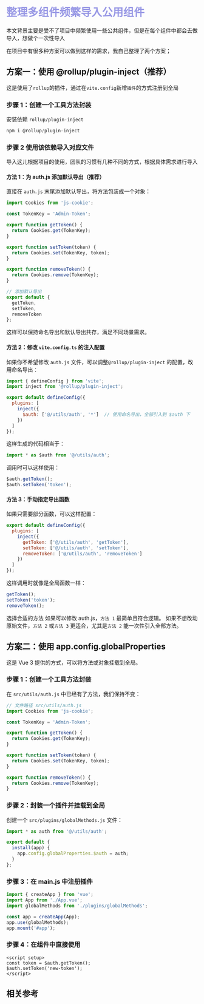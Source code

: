 # <font color=#9898E5>整理多组件频繁导入公用组件</font>

本文背景主要是受不了项目中频繁使用一些公共组件，但是在每个组件中都会去做导入，想做个一次性导入

在项目中有很多种方案可以做到这样的需求，我自己整理了两个方案；

## 方案一：使用 @rollup/plugin-inject（推荐）

这是使用了`rollup`的插件，通过在`vite.config`新增`插件`的方式注册到全局

### 步骤 1：创建一个工具方法封装

安装依赖 `rollup/plugin-inject`

```js
npm i @rollup/plugin-inject
```

### 步骤 2 使用该依赖导入对应文件

导入这儿根据项目的使用，团队的习惯有几种不同的方式，根据具体需求进行导入

#### 方法 1：为 auth.js 添加默认导出（推荐）

直接在 `auth.js` 末尾添加默认导出，将方法包装成一个对象：

```js
import Cookies from 'js-cookie';

const TokenKey = 'Admin-Token';

export function getToken() {
  return Cookies.get(TokenKey);
}

export function setToken(token) {
  return Cookies.set(TokenKey, token);
}

export function removeToken() {
  return Cookies.remove(TokenKey);
}

// 添加默认导出
export default {
  getToken,
  setToken,
  removeToken
};
```

这样可以保持命名导出和默认导出共存，满足不同场景需求。

#### 方法 2：修改 `vite.config.ts` 的注入配置

如果你不希望修改 `auth.js` 文件，可以调整`@rollup/plugin-inject` 的配置，改用命名导出：

```js
import { defineConfig } from 'vite';
import inject from '@rollup/plugin-inject';

export default defineConfig({
  plugins: [
    inject({
      $auth: ['@/utils/auth', '*']  // 使用命名导出，全部引入到 $auth 下
    })
  ]
});
```

这样生成的代码相当于：

```js
import * as $auth from '@/utils/auth';
```

调用时可以这样使用：

```js
$auth.getToken();
$auth.setToken('token');
```

#### 方法 3：手动指定导出函数

如果只需要部分函数，可以这样配置：

```js
export default defineConfig({
  plugins: [
    inject({
      getToken: ['@/utils/auth', 'getToken'],
      setToken: ['@/utils/auth', 'setToken'],
      removeToken: ['@/utils/auth', 'removeToken']
    })
  ]
});
```

这样调用时就像是全局函数一样：

```js
getToken();
setToken('token');
removeToken();
```

选择合适的方法
如果可以修改 auth.js，`方法 1` 最简单且符合逻辑。
如果不想改动原始文件，`方法 2` 或`方法 3` 更适合，尤其是`方法 2` 能一次性引入全部方法。

## 方案二：使用 app.config.globalProperties

这是 Vue 3 提供的方式，可以将方法或对象挂载到全局。

### 步骤 1：创建一个工具方法封装

在 `src/utils/auth.js` 中已经有了方法，我们保持不变：

```js
// 文件路径 src/utils/auth.js
import Cookies from 'js-cookie';

const TokenKey = 'Admin-Token';

export function getToken() {
  return Cookies.get(TokenKey);
}

export function setToken(token) {
  return Cookies.set(TokenKey, token);
}

export function removeToken() {
  return Cookies.remove(TokenKey);
}
```

### 步骤 2：封装一个插件并挂载到全局

创建一个 `src/plugins/globalMethods.js` 文件：

```js
import * as auth from '@/utils/auth';

export default {
  install(app) {
    app.config.globalProperties.$auth = auth;
  }
};
```

### 步骤 3：在 main.js 中注册插件

```js
import { createApp } from 'vue';
import App from './App.vue';
import globalMethods from './plugins/globalMethods';

const app = createApp(App);
app.use(globalMethods);
app.mount('#app');
```

### 步骤 4：在组件中直接使用

``` vue
<script setup>
const token = $auth.getToken();
$auth.setToken('new-token');
</script>
```

## 相关参考

<CustomLink title='《ChatGpt》'  desc='即时答案。更高生产力。无尽灵感。'   href='https://chatgpt.com/c/67413949-5c1c-800a-9f85-b9b4fb73b699'/>